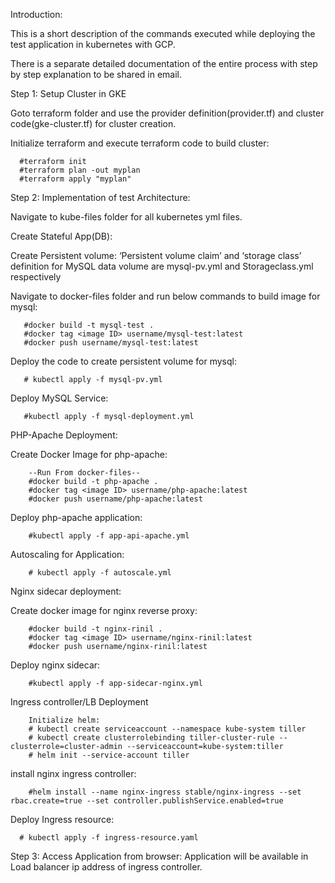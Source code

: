 Introduction:

This is a short description of the commands executed while deploying the test application in kubernetes with GCP. 

There is a separate detailed documentation of the entire process with step by step explanation to be shared in email.

Step 1: Setup Cluster in GKE

Goto terraform folder and use the provider definition(provider.tf) and cluster code(gke-cluster.tf) for cluster creation.

Initialize terraform and execute terraform code to build cluster:

      #terraform init 
      #terraform plan -out myplan
      #terraform apply "myplan"

Step 2: Implementation of test Architecture:

Navigate to kube-files folder for all kubernetes yml files.

Create Stateful App(DB): 

Create Persistent volume: ‘Persistent volume claim’ and ‘storage class’ definition for MySQL data volume are mysql-pv.yml and Storageclass.yml respectively

Navigate to docker-files folder and run below commands to build image for mysql:

       #docker build -t mysql-test .
       #docker tag <image ID> username/mysql-test:latest
       #docker push username/mysql-test:latest
   
Deploy the code to create persistent volume for mysql:

       # kubectl apply -f mysql-pv.yml
       
Deploy MySQL Service:
       
       #kubectl apply -f mysql-deployment.yml


PHP-Apache Deployment:

Create Docker Image for php-apache:

        --Run From docker-files--
        #docker build -t php-apache .
        #docker tag <image ID> username/php-apache:latest
        #docker push username/php-apache:latest

Deploy php-apache application:

        #kubectl apply -f app-api-apache.yml

Autoscaling for Application:

        # kubectl apply -f autoscale.yml

Nginx sidecar deployment:

Create docker image for nginx reverse proxy:

        #docker build -t nginx-rinil .
        #docker tag <image ID> username/nginx-rinil:latest
        #docker push username/nginx-rinil:latest

Deploy nginx sidecar:

        #kubectl apply -f app-sidecar-nginx.yml

Ingress controller/LB Deployment

        Initialize helm:
        # kubectl create serviceaccount --namespace kube-system tiller
        # kubectl create clusterrolebinding tiller-cluster-rule --clusterrole=cluster-admin --serviceaccount=kube-system:tiller
        # helm init --service-account tiller

 install nginx ingress controller:
 
        #helm install --name nginx-ingress stable/nginx-ingress --set rbac.create=true --set controller.publishService.enabled=true
      
Deploy Ingress resource:

      # kubectl apply -f ingress-resource.yaml
      
Step 3: Access Application from browser:
       Application will be available in Load balancer ip address of ingress controller.

